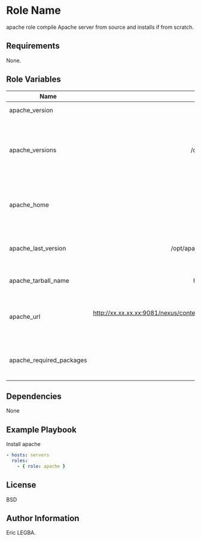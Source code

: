 Role Name
=========

apache role compile Apache server from source and installs if from scratch. 

Requirements
------------

None.

Role Variables
--------------

| Name	        | Default Value	| Description|
| ------------- |:-------------:| ----------:|
|apache_version|2.4.23|Apache's Version.|
|apache_versions|/opt/apache_versions|Directory containing Apache version sources that have been installed.|
|apache_home|/opt/apache2|Installation directory for the current version of Apache.|
|apache_last_version|/opt/apache_versions/httpd-2.4.23|Directory containing Apache 2.4.23 sources.|
|apache_tarball_name|httpd-2.4.23.tar.gz|Apache archive tar.gz.|
|apache_url|http://xx.xx.xx.xx:9081/nexus/content/repositories/public/org/apache/httpd/2.4.23/httpd-2.4.23.tar.gz|Url to download the apache archive (Repo Nexus).|
|apache_required_packages|-|List of prerequisite packages to install Apache.|

Dependencies
------------

None

Example Playbook
----------------
Install apache
```yaml
- hosts: servers
  roles:
    - { role: apache }
```

License
-------

BSD

Author Information
------------------

Eric LEGBA.
